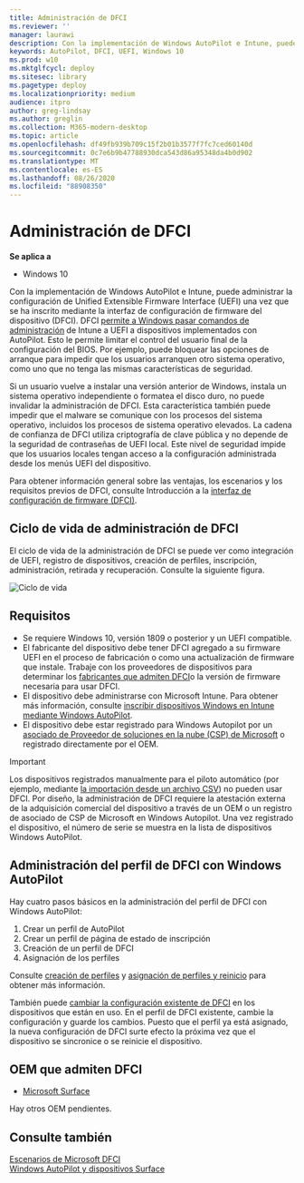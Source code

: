 ```yaml
---
title: Administración de DFCI
ms.reviewer: ''
manager: laurawi
description: Con la implementación de Windows AutoPilot e Intune, puede administrar la configuración de UEFI (BIOS) una vez que se ha inscrito mediante la interfaz de configuración de firmware del dispositivo (DFCI).
keywords: AutoPilot, DFCI, UEFI, Windows 10
ms.prod: w10
ms.mktglfcycl: deploy
ms.sitesec: library
ms.pagetype: deploy
ms.localizationpriority: medium
audience: itpro
author: greg-lindsay
ms.author: greglin
ms.collection: M365-modern-desktop
ms.topic: article
ms.openlocfilehash: df49fb939b709c15f2b01b3577f7fc7ced60140d
ms.sourcegitcommit: 0c7e6b9b47788930dca543d86a95348da4b0d902
ms.translationtype: MT
ms.contentlocale: es-ES
ms.lasthandoff: 08/26/2020
ms.locfileid: "88908350"
---
```

# <a name="dfci-management"></a>Administración de DFCI

**Se aplica a**

-   Windows 10

Con la implementación de Windows AutoPilot e Intune, puede administrar la configuración de Unified Extensible Firmware Interface (UEFI) una vez que se ha inscrito mediante la interfaz de configuración de firmware del dispositivo (DFCI).  DFCI [permite a Windows pasar comandos de administración](/windows/client-management/mdm/uefi-csp) de Intune a UEFI a dispositivos implementados con AutoPilot. Esto le permite limitar el control del usuario final de la configuración del BIOS. Por ejemplo, puede bloquear las opciones de arranque para impedir que los usuarios arranquen otro sistema operativo, como uno que no tenga las mismas características de seguridad.

Si un usuario vuelve a instalar una versión anterior de Windows, instala un sistema operativo independiente o formatea el disco duro, no puede invalidar la administración de DFCI. Esta característica también puede impedir que el malware se comunique con los procesos del sistema operativo, incluidos los procesos de sistema operativo elevados. La cadena de confianza de DFCI utiliza criptografía de clave pública y no depende de la seguridad de contraseñas de UEFI local. Este nivel de seguridad impide que los usuarios locales tengan acceso a la configuración administrada desde los menús UEFI del dispositivo.

Para obtener información general sobre las ventajas, los escenarios y los requisitos previos de DFCI, consulte Introducción a la [interfaz de configuración de firmware (DFCI)](https://microsoft.github.io/mu/dyn/mu_plus/DfciPkg/Docs/Dfci_Feature/).

## <a name="dfci-management-lifecycle"></a>Ciclo de vida de administración de DFCI

El ciclo de vida de la administración de DFCI se puede ver como integración de UEFI, registro de dispositivos, creación de perfiles, inscripción, administración, retirada y recuperación. Consulte la siguiente figura.

   ![Ciclo de vida](images/dfci.png)

## <a name="requirements"></a>Requisitos

- Se requiere Windows 10, versión 1809 o posterior y un UEFI compatible.
- El fabricante del dispositivo debe tener DFCI agregado a su firmware UEFI en el proceso de fabricación o como una actualización de firmware que instale. Trabaje con los proveedores de dispositivos para determinar los [fabricantes que admiten DFCI](#oems-that-support-dfci)o la versión de firmware necesaria para usar DFCI.
- El dispositivo debe administrarse con Microsoft Intune. Para obtener más información, consulte [inscribir dispositivos Windows en Intune mediante Windows AutoPilot](/intune/enrollment/enrollment-autopilot).
- El dispositivo debe estar registrado para Windows Autopilot por un [asociado de Proveedor de soluciones en la nube (CSP) de Microsoft](https://partner.microsoft.com/membership/cloud-solution-provider) o registrado directamente por el OEM. 

>[!IMPORTANT]
>Los dispositivos registrados manualmente para el piloto automático (por ejemplo, mediante [la importación desde un archivo CSV](/intune/enrollment/enrollment-autopilot#add-devices)) no pueden usar DFCI. Por diseño, la administración de DFCI requiere la atestación externa de la adquisición comercial del dispositivo a través de un OEM o un registro de asociado de CSP de Microsoft en Windows Autopilot. Una vez registrado el dispositivo, el número de serie se muestra en la lista de dispositivos Windows AutoPilot.

## <a name="managing-dfci-profile-with-windows-autopilot"></a>Administración del perfil de DFCI con Windows AutoPilot

Hay cuatro pasos básicos en la administración del perfil de DFCI con Windows AutoPilot:

1. Crear un perfil de AutoPilot
2. Crear un perfil de página de estado de inscripción
3. Creación de un perfil de DFCI
4. Asignación de los perfiles

Consulte [creación de perfiles](/intune/configuration/device-firmware-configuration-interface-windows#create-the-profiles) y [asignación de perfiles y reinicio](/intune/configuration/device-firmware-configuration-interface-windows#assign-the-profiles-and-reboot) para obtener más información.

También puede [cambiar la configuración existente de DFCI](/intune/configuration/device-firmware-configuration-interface-windows#update-existing-dfci-settings) en los dispositivos que están en uso. En el perfil de DFCI existente, cambie la configuración y guarde los cambios. Puesto que el perfil ya está asignado, la nueva configuración de DFCI surte efecto la próxima vez que el dispositivo se sincronice o se reinicie el dispositivo.

## <a name="oems-that-support-dfci"></a>OEM que admiten DFCI

- [Microsoft Surface](/surface/surface-manage-dfci-guide)

Hay otros OEM pendientes.

## <a name="see-also"></a>Consulte también

[Escenarios de Microsoft DFCI](https://microsoft.github.io/mu/dyn/mu_plus/DfciPkg/Docs/Scenarios/DfciScenarios/)<br>
[Windows AutoPilot y dispositivos Surface](/surface/windows-autopilot-and-surface-devices)<br>